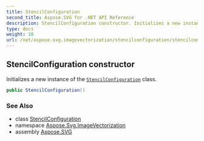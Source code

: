 ```yaml
---
title: StencilConfiguration
second_title: Aspose.SVG for .NET API Reference
description: StencilConfiguration constructor. Initializes a new instance of the StencilConfiguration class
type: docs
weight: 10
url: /net/aspose.svg.imagevectorization/stencilconfiguration/stencilconfiguration/
---
```

## StencilConfiguration constructor

Initializes a new instance of the [`StencilConfiguration`](../) class.

```csharp
public StencilConfiguration()
```

### See Also

* class [StencilConfiguration](../)
* namespace [Aspose.Svg.ImageVectorization](../../../aspose.svg.imagevectorization/)
* assembly [Aspose.SVG](../../../)
